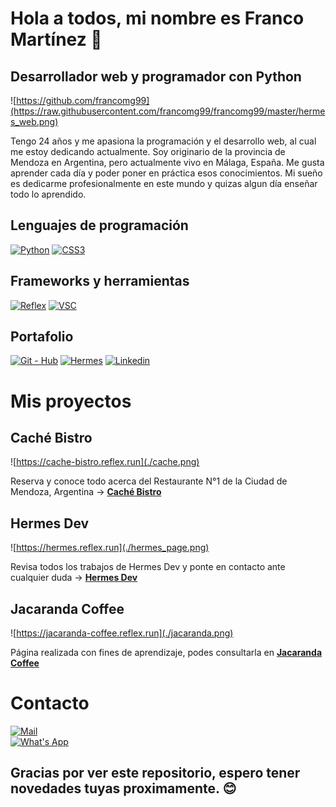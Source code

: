 # Hola a todos, mi nombre es Franco Martínez 👋
## Desarrollador web y programador con Python

![https://github.com/francomg99](https://raw.githubusercontent.com/francomg99/francomg99/master/hermes_web.png)

Tengo 24 años y me apasiona la programación y el desarrollo web, al cual me estoy dedicando actualmente. Soy originario de la provincia de Mendoza en Argentina, pero actualmente vivo en Málaga, España.
Me gusta aprender cada día y poder poner en práctica esos conocimientos. Mi sueño es dedicarme profesionalmente en este mundo y quizas algun día enseñar todo lo aprendido.

## Lenguajes de programación
[![Python](https://img.shields.io/badge/Python-%233776AB?style=for-the-badge&logo=python&logoColor=white&labelColor=101010)]()
[![CSS3](https://img.shields.io/badge/CSS3-%231572B6?style=for-the-badge&logo=css3&logoColor=white&labelColor=101010)]()

## Frameworks y herramientas
[![Reflex](https://img.shields.io/badge/REFLEX-%23181717?style=for-the-badge&logo=resend&logoColor=white&labelColor=101010)]()
[![VSC](https://img.shields.io/badge/VISUAL%20STUDIO%20CODE-%23007ACC?style=for-the-badge&logo=visualstudiocode&labelColor=101010)]()

## Portafolio
[![Git - Hub](https://img.shields.io/badge/GIT--HUB-%23181717?style=for-the-badge&logo=github&labelColor=101010)]()
[![Hermes](https://img.shields.io/badge/HERMES-%23D1181E?style=for-the-badge&logo=hetzner&labelColor=101010)]()
[![Linkedin](https://img.shields.io/badge/LINKEDIN-%230A66C2?style=for-the-badge&logo=linkedin&labelColor=101010)]()

# Mis proyectos

## Caché Bistro

![https://cache-bistro.reflex.run](./cache.png)

Reserva y conoce todo acerca del Restaurante N°1 de la Ciudad de Mendoza, Argentina -> [**Caché Bistro**](htts://cache-bistro.reflex.run)

## Hermes Dev

![https://hermes.reflex.run](./hermes_page.png)

Revisa todos los trabajos de Hermes Dev y ponte en contacto ante cualquier duda -> [**Hermes Dev**](https://hermes.reflex.run)

## Jacaranda Coffee

![https://jacaranda-coffee.reflex.run](./jacaranda.png)

Página realizada con fines de aprendizaje, podes consultarla en [**Jacaranda Coffee**]( https://jacaranda-coffee.reflex.run)

# Contacto

[![Mail](https://img.shields.io/badge/Gmail-%23EA4335?style=for-the-badge&logo=gmail&labelColor=white)](https://mail.google.com/mail/u/0/#inbox?compose=CllgCKHRtgQwSnjwwPCwbnZvQnfzXGFplcwVmqFpfmjhBlPdtMTTgfsMhkBNrWltKhHbtqPhzsq)
</br>
[![What's App](https://img.shields.io/badge/What's%20App-%2325D366?style=for-the-badge&logo=whatsapp&labelColor=white)](https://wa.me/+34625779836)

## Gracias por ver este repositorio, espero tener novedades tuyas proximamente. 😊

<!--
**francomg99/francomg99** is a ✨ _special_ ✨ repository because its `README.md` (this file) appears on your GitHub profile.

Here are some ideas to get you started:

- 🔭 I’m currently working on ...
- 🌱 I’m currently learning ...
- 👯 I’m looking to collaborate on ...
- 🤔 I’m looking for help with ...
- 💬 Ask me about ...
- 📫 How to reach me: ...
- 😄 Pronouns: ...
- ⚡ Fun fact: ...
-->
